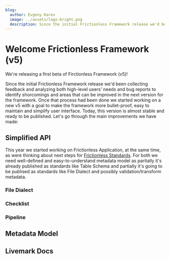 ```yaml
---
blog:
  author: Evgeny Karev
  image: ../assets/logo-bright.png
  description: Since the initial Frictionless Framework release we'd been collecting feedback and analyzing both high-level users' needs and bug reports to identify shorcomings and areas that can be improved in the next version of the framework.
---
```


# Welcome Frictionless Framework (v5)

We're releasing a first beta of Firctionless Framework (v5)!

Since the initial Frictionless Framework release we'd been collecting feedback and analyzing both high-level users' needs and bug reports to identify shorcomings and areas that can be improved in the next version for the framework. Once that process had been done we started working on a new v5 with a goal to make the framework more bullet-proof, easy to maintain and simplify user interface. Today, this version is almost stable and ready to be published. Let's go through the main improvements we have made:

## Simplified API

This year we started working on Frictionless Application, at the same time, as were thinking about next steps for [Frictionless Standards](https://specs.frictionlessdata.io/). For both we need well-defined and easy-to-understand metadata model as paritally it's already published as standards like Table Schema and partially it's going to be publised as standards like File Dialect and possibly validation/transform metadata.

### File Dialect

### Checklist

### Pipeline

## Metadata Model

## Livemark Docs
